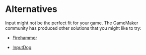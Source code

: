 # Alternatives

Input might not be the perfect fit for your game. The GameMaker community has produced other solutions that you might like to try:

- [Firehammer](https://firehammergames.itch.io/firehammer-input)

- [InputDog](https://github.com/messhof/Input-Dog)